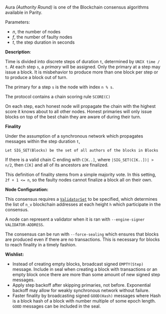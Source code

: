 Aura _(Authority Round)_ is one of the Blockchain consensus algorithms available in Parity. 

Parameters:
  - _n_, the number of nodes
  - _f_, the number of faulty nodes
  - _t_, the step duration in seconds

**Description**:

Time is divided into discrete steps of duration `t`, determined by `UNIX time / t`. At each step `s`, a _primary_ will be assigned. Only the primary at a step may issue a block. It is misbehavior to produce more than one block per step or to produce a block out of turn.

The primary for a step `s` is the node with index `n % s`.

The protocol contains a chain scoring rule `SCORE(C)`

On each step, each honest node will propagate the chain with the highest score it knows about to all other nodes. Honest primaries will only issue blocks on top of the best chain they are aware of during their turn.

**Finality**

Under the assumption of a synchronous network which propagates messages within the step duration `t`,

`Let SIG_SET(Blocks) be the set of all authors of the blocks in Blocks`

If there is a valid chain C ending with `C[K..]`, where `|SIG_SET(C[K..])| > n/2`, 
then `C[K]` and all of its ancestors are finalized.

This definition of finality stems from a simple majority vote. In this setting, `2f + 1 <= n`, so the faulty nodes cannot finalize a block all on their own. 

**Node Configuration:**

This consensus requires a [`ValidatorSet`](https://github.com/paritytech/parity/wiki/Consensus-Engines#validator-engines) to be specified, which determines the list of `n_v` blockchain addresses at each height `h` which participate in the consensus.

A node can represent a validator when it is ran with `--engine-signer VALIDATOR-ADDRESS`.

The consensus can be run with `--force-sealing` which ensures that blocks are produced even if there are no transactions. This is necessary for blocks to reach finality in a timely fashion.

**Wishlist:**

- Instead of creating empty blocks, broadcast signed `EMPTY(Step)` message. Include in seal when creating a block with transactions or an empty block once there are more than some amount of new signed step messages.
- Apply step backoff after skipping primaries, not before. Exponential backoff may allow for weakly synchronous network without failure.
- Faster finality by broadcasting signed `GOOD(Hash)` messages where Hash is a block hash of a block with number multiple of some epoch length. `GOOD` messages can be included in the seal.